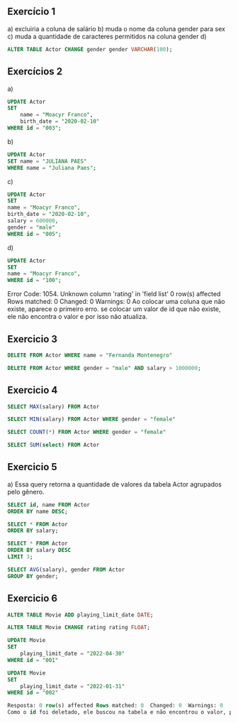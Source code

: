 ## Exercício 1

a) excluiria a coluna de salário
b) muda o nome da coluna gender para sex
c) muda a quantidade de caracteres permitidos na coluna gender
d)

```sql
ALTER TABLE Actor CHANGE gender gender VARCHAR(100);
```

## Exercícios 2

a)

```sql
UPDATE Actor
SET
	name = "Moacyr Franco",
	birth_date = "2020-02-10"
WHERE id = "003";
```

b)

```SQL
UPDATE Actor
SET name = "JULIANA PAES"
WHERE name = "Juliana Paes";
```

c)

```sql
UPDATE Actor
SET
name = "Moacyr Franco",
birth_date = "2020-02-10",
salary = 600000,
gender = "male"
WHERE id = "005";
```

d)

```sql
UPDATE Actor
SET
name = "Moacyr Franco",
WHERE id = "100";
```

Error Code: 1054. Unknown column 'rating' in 'field list'
0 row(s) affected Rows matched: 0 Changed: 0 Warnings: 0
Ao colocar uma coluna que não existe, aparece o primeiro erro. se colocar um valor de id que não existe, ele não encontra o valor e por isso não atualiza.

## Exercicio 3

```sql
DELETE FROM Actor WHERE name = "Fernanda Montenegro"
```

```sql
DELETE FROM Actor WHERE gender = "male" AND salary > 1000000;
```

## Exercicio 4

```sql
SELECT MAX(salary) FROM Actor

SELECT MIN(salary) FROM Actor WHERE gender = "female"

SELECT COUNT(*) FROM Actor WHERE gender = "female"

SELECT SUM(select) FROM Actor
```

## Exercicio 5

a) Essa query retorna a quantidade de valores da tabela Actor agrupados pelo gênero.

```sql
SELECT id, name FROM Actor
ORDER BY name DESC;

SELECT * FROM Actor
ORDER BY salary;

SELECT * FROM Actor
ORDER BY salary DESC
LIMIT 3;

SELECT AVG(salary), gender FROM Actor
GROUP BY gender;
```

## Exercicio 6

```sql
ALTER TABLE Movie ADD playing_limit_date DATE;

ALTER TABLE Movie CHANGE rating rating FLOAT;

UPDATE Movie
SET
	playing_limit_date = "2022-04-30"
WHERE id = "001"

UPDATE Movie
SET
	playing_limit_date = "2022-01-31"
WHERE id = "002"

Resposta: 0 row(s) affected Rows matched: 0  Changed: 0  Warnings: 0
Como o id foi deletado, ele buscou na tabela e não encontrou o valor, por isso não retornou resultados e não alterou nada.
```
